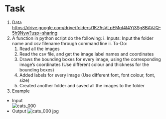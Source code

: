 # Task 
1. Data https://drive.google.com/drive/folders/1KZ5sVLpEMqt4I4Yj3Sg8BAVJQ-5h9Nyw?usp=sharing 
2. A function in python script do the following: 
  i. Inputs: Input the folder name and csv filename through command line
  ii. To-Do:
    1. Read all the images
    2. Read the csv file, and get the image label names and coordinates
    3. Draws the bounding boxes for every image, using the corresponding image’s coordinates (Use different colour and thickness for the bounding boxes)
    4. Added labels for every image (Use different font, font colour, font, size)
    5. Created another folder and saved all the images to the folder
3. Example
- Input  
![cats_000](https://user-images.githubusercontent.com/67424390/160527776-58b5c446-2800-4fec-b7cf-6f1a36fa6867.jpg)
- Output
![cats_000 jpg](https://user-images.githubusercontent.com/67424390/160527798-99dfcb74-1e85-4033-897e-c52aa3c69d63.jpg)
